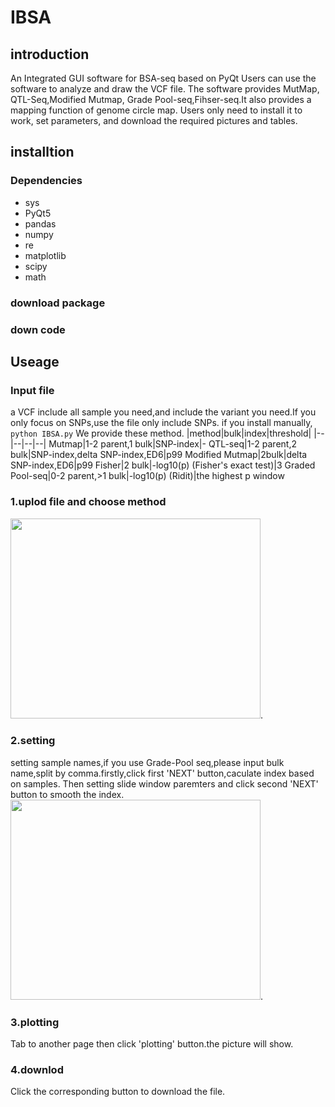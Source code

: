 # IBSA
## introduction
An Integrated GUI software for BSA-seq based on PyQt
Users can use the software to analyze and draw the VCF file. The software provides MutMap, QTL-Seq,Modified Mutmap, Grade Pool-seq,Fihser-seq.It also provides a mapping function of genome circle map. Users only need to install it to work, set parameters, and download the required pictures and tables.
## installtion
### Dependencies
- sys
- PyQt5
- pandas
- numpy
- re
- matplotlib
- scipy
- math
### download package
### down code 
## Useage
### Input file
a VCF include all sample you need,and include the variant you need.If you only focus on SNPs,use the file only include SNPs.
if you install manually,
``` python IBSA.py```
We provide these method.
|method|bulk|index|threshold|
|--|--|--|--|
Mutmap|1-2 parent,1 bulk|SNP-index|-
QTL-seq|1-2 parent,2 bulk|SNP-index,delta SNP-index,ED6|p99
Modified Mutmap|2bulk|delta SNP-index,ED6|p99
Fisher|2 bulk|-log10(p) (Fisher's exact test)|3
Graded Pool-seq|0-2 parent,>1 bulk|-log10(p) (Ridit)|the highest p window

### 1.uplod file and choose method
<img src= "https://user-images.githubusercontent.com/51356059/116029007-f0c3e600-a68a-11eb-88ae-39cd58ddab59.png" width=400 height=320 />.
### 2.setting 
setting sample names,if you use Grade-Pool seq,please input bulk name,split by comma.firstly,click first 'NEXT' button,caculate index based on samples.
Then setting slide window paremters and click second 'NEXT' button to smooth the index.
<img src= "https://user-images.githubusercontent.com/51356059/116029818-b78c7580-a68c-11eb-8f82-badd1f328f71.png" width=400 height=320 />.
### 3.plotting
Tab to another page then click 'plotting' button.the picture will show.
### 4.downlod
Click the corresponding button to download the file.



